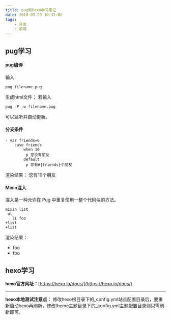 ```yaml
---
title: pug和hexo学习笔记
date: 2018-03-29 10:31:02
tags:
    - 开发
    - 前端
---
```


## pug学习
#### pug编译
输入
```
pug filename.pug
```
生成html文件；
若输入
```
pug -P -w filename.pug 
```
可以监听并自动更新。

#### 分支条件
```
- var friends=0
    case friends
        when 10
         p 您没有朋友
        default
         p 您有#{friends}个朋友
```
渲染结果：
您有10个朋友

#### Mixin混入
混入是一种允许在 Pug 中重复使用一整个代码块的方法。
```
mixin list
 ul
   li foo
+list
+list
```
渲染结果：
* foo
* foo

## hexo学习
**hexo官方网址：**[https://hexo.io/docs/](https://hexo.io/docs/)
*****
**hexo本地测试注意点：**
修改hexo根目录下的_config.yml站点配置目录后，要重新启动hexo再刷新，修改theme主题目录下的_config.yml主题配置目录则只需刷新即可。


